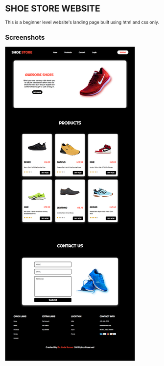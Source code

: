 
# SHOE STORE WEBSITE

This is a beginner level website's landing page built using html and css only.


## Screenshots

![App Screenshot](images/website-screenshot.png)

